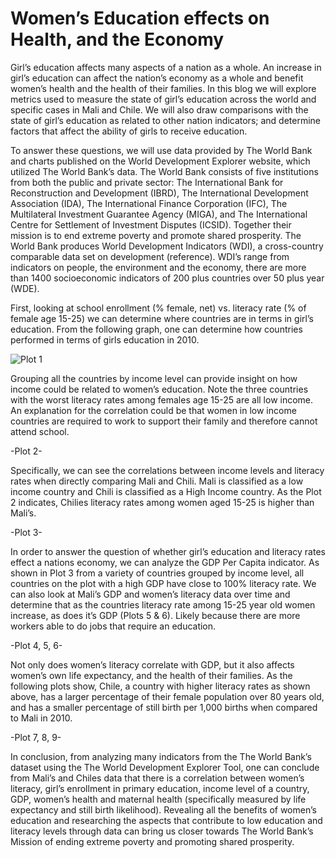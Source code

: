 # Women’s Education effects on Health, and the Economy 

Girl’s education affects many aspects of a nation as a whole. An increase in girl’s education can affect the nation’s economy as a whole and benefit women’s health and the health of their families. In this blog we will explore metrics used to measure the state of girl’s education across the world and specific cases in Mali and Chile. We will also draw comparisons with the state of girl’s education as related to other nation indicators; and determine factors that affect the ability of girls to receive education. 

To answer these questions, we will use data provided by The World Bank and charts published on the World Development Explorer website, which utilized The World Bank’s data. The World Bank consists of five institutions from both the public and private sector: The International Bank for Reconstruction and Development (IBRD), The International Development Association (IDA), The International Finance Corporation (IFC), The Multilateral Investment Guarantee Agency (MIGA), and The International Centre for Settlement of Investment Disputes (ICSID). Together their mission is to end extreme poverty and promote shared prosperity. The World Bank produces World Development Indicators (WDI), a cross-country comparable data set on development (reference). WDI’s range from indicators on people, the environment and the economy, there are more than 1400 socioeconomic indicators of 200 plus countries over 50 plus year (WDE).

First, looking at school enrollment (% female, net) vs. literacy rate (% of female age 15-25) we can determine where countries are in terms in girl’s education. From the following graph, one can determine how countries performed in terms of girls education in 2010.

![Plot 1](C:\Users\cbarnes\Pictures\project\Plot1.png)

Grouping all the countries by income level can provide insight on how income could be related to women’s education. Note the three countries with the worst literacy rates among females age 15-25 are all low income. An explanation for the correlation could be that women in low income countries are required to work to support their family and therefore cannot attend school. 

-Plot 2-

Specifically, we can see the correlations between income levels and literacy rates when directly comparing Mali and Chili. Mali is classified as a low income country and Chili is classified as a High Income country. As the Plot 2 indicates, Chilies literacy rates among women aged 15-25 is higher than Mali’s. 

-Plot 3-

In order to answer the question of whether girl’s education and literacy rates effect a nations economy, we can analyze the GDP Per Capita indicator. As shown in Plot 3 from a variety of countries grouped by income level, all countries on the plot with a high GDP have close to 100% literacy rate. We can also look at Mali’s GDP and women’s literacy data over time and determine that as the countries literacy rate among 15-25 year old women increase, as does it’s GDP (Plots 5 & 6). Likely because there are more workers able to do jobs that require an education. 

-Plot 4, 5, 6- 

Not only does women’s literacy correlate with GDP, but it also affects women’s own life expectancy, and the health of their families. As the following plots show, Chile, a country with higher literacy rates as shown above, has a larger percentage of their female population over 80 years old, and has a smaller percentage of still birth per 1,000 births when compared to Mali in 2010. 

-Plot 7, 8, 9-

In conclusion, from analyzing many indicators from the The World Bank’s dataset using the The World Development Explorer Tool, one can conclude from Mali’s and Chiles data that there is a correlation between women’s literacy, girl’s enrollment in primary education, income level of a country, GDP, women’s health and maternal health (specifically measured by life expectancy and still birth likelihood). Revealing all the benefits of women’s education and researching the aspects that contribute to low education and literacy levels through data can bring us closer towards The World Bank’s Mission of ending extreme poverty and promoting shared prosperity.  
